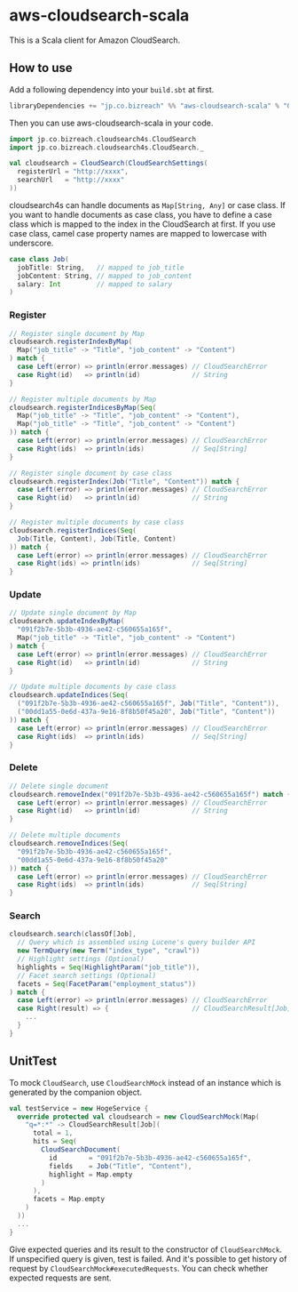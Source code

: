 aws-cloudsearch-scala
========
This is a Scala client for Amazon CloudSearch.

## How to use

Add a following dependency into your `build.sbt` at first.

```scala
libraryDependencies += "jp.co.bizreach" %% "aws-cloudsearch-scala" % "0.0.2"
```

Then you can use aws-cloudsearch-scala in your code.

```scala
import jp.co.bizreach.cloudsearch4s.CloudSearch
import jp.co.bizreach.cloudsearch4s.CloudSearch._

val cloudsearch = CloudSearch(CloudSearchSettings(
  registerUrl = "http://xxxx",
  searchUrl   = "http://xxxx"
))
```

cloudsearch4s can handle documents as `Map[String, Any]` or case class. If you want to handle documents as case class, you have to define a case class which is mapped to the index in the CloudSearch at first.
If you use case class, camel case property names are mapped to lowercase with underscore.

```scala
case class Job(
  jobTitle: String,   // mapped to job_title
  jobContent: String, // mapped to job_content
  salary: Int         // mapped to salary
)
```

### Register

```scala
// Register single document by Map
cloudsearch.registerIndexByMap(
  Map("job_title" -> "Title", "job_content" -> "Content")
) match {
  case Left(error) => println(error.messages) // CloudSearchError
  case Right(id)   => println(id)             // String
}

// Register multiple documents by Map
cloudsearch.registerIndicesByMap(Seq(
  Map("job_title" -> "Title", "job_content" -> "Content"),
  Map("job_title" -> "Title", "job_content" -> "Content")
)) match {
  case Left(error) => println(error.messages) // CloudSearchError
  case Right(ids)  => println(ids)            // Seq[String]
}

// Register single document by case class
cloudsearch.registerIndex(Job("Title", "Content")) match {
  case Left(error) => println(error.messages) // CloudSearchError
  case Right(id)   => println(id)             // String
}

// Register multiple documents by case class
cloudsearch.registerIndices(Seq(
  Job(Title, Content), Job(Title, Content)
)) match {
  case Left(error) => println(error.messages) // CloudSearchError
  case Right(ids) => println(ids)             // Seq[String]
}
```

### Update

```scala
// Update single document by Map
cloudsearch.updateIndexByMap(
  "091f2b7e-5b3b-4936-ae42-c560655a165f",
  Map("job_title" -> "Title", "job_content" -> "Content")
) match {
  case Left(error) => println(error.messages) // CloudSearchError
  case Right(id)   => println(id)             // String
}

// Update multiple documents by case class
cloudsearch.updateIndices(Seq(
  ("091f2b7e-5b3b-4936-ae42-c560655a165f", Job("Title", "Content")),
  ("00dd1a55-0e6d-437a-9e16-8f8b50f45a20", Job("Title", "Content"))
)) match {
  case Left(error) => println(error.messages) // CloudSearchError
  case Right(ids)  => println(ids)            // Seq[String]
}
```

### Delete

```scala
// Delete single document
cloudsearch.removeIndex("091f2b7e-5b3b-4936-ae42-c560655a165f") match {
  case Left(error) => println(error.messages) // CloudSearchError
  case Right(id)   => println(id)             // String
}

// Delete multiple documents
cloudsearch.removeIndices(Seq(
  "091f2b7e-5b3b-4936-ae42-c560655a165f",
  "00dd1a55-0e6d-437a-9e16-8f8b50f45a20"
)) match {
  case Left(error) => println(error.messages) // CloudSearchError
  case Right(ids)  => println(ids)            // Seq[String]
}
```

### Search

```scala
cloudsearch.search(classOf[Job],
  // Query which is assembled using Lucene's query builder API
  new TermQuery(new Term("index_type", "crawl"))
  // Highlight settings (Optional)
  highlights = Seq(HighlightParam("job_title")),
  // Facet search settings (Optional)
  facets = Seq(FacetParam("employment_status"))
) match {
  case Left(error) => println(error.messages) // CloudSearchError
  case Right(result) => {                     // CloudSearchResult[Job]
    ...
  }
}
```

## UnitTest

To mock `CloudSearch`, use `CloudSearchMock` instead of an instance which is generated by the companion object.

```scala
val testService = new HogeService {
  override protected val cloudsearch = new CloudSearchMock(Map(
    "q=*:*" -> CloudSearchResult[Job](
      total = 1,
      hits = Seq(
        CloudSearchDocument(
          id        = "091f2b7e-5b3b-4936-ae42-c560655a165f",
          fields    = Job("Title", "Content"),
          highlight = Map.empty
        )
      ),
      facets = Map.empty
    )
  ))
  ...
}
```

Give expected queries and its result to the constructor of `CloudSearchMock`. If unspecified query is given, test is failed.
And it's possible to get history of request by `CloudSearchMock#executedRequests`. You can check whether expected requests are sent.
